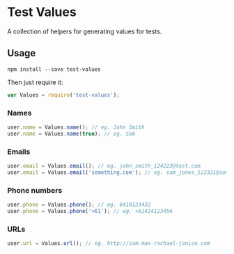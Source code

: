 # Test Values

A collection of helpers for generating values for tests.


## Usage

`npm install --save test-values`

Then just require it:

```javascript
var Values = require('test-values');
```


### Names

```javascript
user.name = Values.name(); // eg. John Smith
user.name = Values.name(true); // eg. Sam
```


### Emails

```javascript
user.email = Values.email(); // eg. john_smith_124223@test.com
user.email = Values.email('something.com'); // eg. sam_jones_122321@something.com
```


### Phone numbers

```javascript
user.phone = Values.phone(); // eg. 0410123432
user.phone = Values.phone('+61'); // eg. +61424123456
```


### URLs

```javascript
user.url = Values.url(); // eg. http://sam-max-rachael-janice.com
```